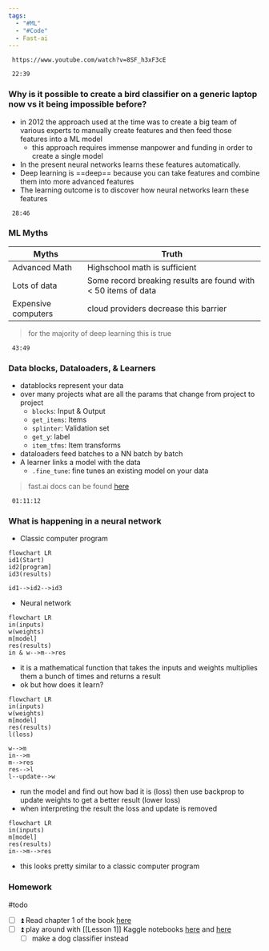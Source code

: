 ```yaml
---
tags:
  - "#ML"
  - "#Code"
  - Fast-ai
---
```

```timestamp-url 
 https://www.youtube.com/watch?v=8SF_h3xF3cE
 ```

```timestamp 
 22:39
 ```
### Why is it possible to create a bird classifier on a generic laptop now vs it being impossible before?
- in 2012 the approach used at the time was to create a big team of various experts to manually create features and then feed those features into a ML model
	- this approach requires immense manpower and funding in order to create a single model
- In the present neural networks learns these features automatically.
- Deep learning is ==deep== because you can take features and combine them into more advanced features
- The learning outcome is to discover how neural networks learn these features

```timestamp 
 28:46
 ```
### ML Myths

| Myths               | Truth                                                          |
| ------------------- |-------------------------------------------------------------- |
| Advanced Math       | Highschool math is sufficient                                  |
| Lots of data        | Some record breaking results are found with < 50 items of data |
| Expensive computers | cloud providers decrease this barrier                          |
>for the majority of deep learning this is true 

```timestamp 
 43:49
 ```
### Data blocks, Dataloaders, & Learners
- datablocks represent your data
- over many projects what are all the params that change from project to project
	- `blocks`: Input & Output
	- `get_items`: Items
	- `splinter`: Validation set
	- `get_y`: label
	- `item_tfms`: Item transforms
- dataloaders feed batches to a NN batch by batch
- A learner links a model with the data
	- `.fine_tune`: fine tunes an existing model on your data
>fast.ai docs can be found [here](https://docs.fast.ai/)

```timestamp 
 01:11:12
 ```
### What is happening in a neural network
- Classic computer program
```mermaid
flowchart LR
id1(Start)
id2[program]
id3(results)

id1-->id2-->id3
```
- Neural network
```mermaid
flowchart LR
in(inputs)
w(weights)
m[model]
res(results)
in & w-->m-->res
```
- it is a mathematical function that takes the inputs and weights multiplies them a bunch of times and returns a result
- ok but how does it learn?
```mermaid
flowchart LR
in(inputs)
w(weights)
m[model]
res(results)
l(loss)

w-->m
in-->m
m-->res
res-->l
l--update-->w
```

- run the model and find out how bad it is (loss) then use backprop to update weights to get a better result (lower loss)
- when interpreting the result the loss and update is removed
```mermaid
flowchart LR
in(inputs)
m[model]
res(results)
in-->m-->res
```
- this looks pretty similar to a classic computer program

### Homework
#todo
- [ ] ⏫ Read chapter 1 of the book [here](https://fastai.github.io/fastbook2e/intro.html)
- [ ] ⏫ play around with [[Lesson 1]] Kaggle notebooks [here](https://www.kaggle.com/code/jhoward/is-it-a-bird-creating-a-model-from-your-own-data) and [here](https://www.kaggle.com/code/jhoward/jupyter-notebook-101) 
	- [ ] make a dog classifier instead
